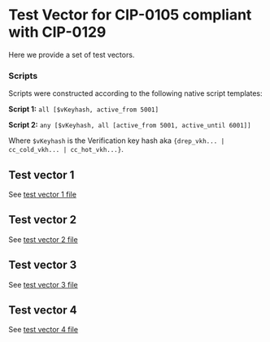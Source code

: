 # Test Vector for CIP-0105 compliant with CIP-0129

Here we provide a set of test vectors.

### Scripts

Scripts were constructed according to the following native script templates:

**Script 1:** `all [$vKeyhash, active_from 5001]`

**Script 2:** `any [$vKeyhash, all [active_from 5001, active_until 6001]]`

Where `$vKeyhash` is the Verification key hash aka `{drep_vkh... | cc_cold_vkh... | cc_hot_vkh...}`.

## Test vector 1

See [test vector 1 file](./test-vectors/test-vector-1.md)

## Test vector 2

See [test vector 2 file](./test-vectors/test-vector-2.md)

## Test vector 3

See [test vector 3 file](./test-vectors/test-vector-3.md)

## Test vector 4

See [test vector 4 file](./test-vectors/test-vector-4.md)
